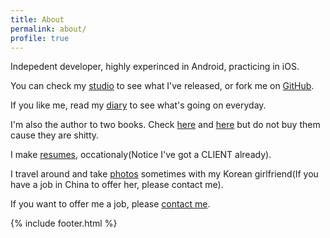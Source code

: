 ```yaml
---
title: About
permalink: about/
profile: true
---
```


Indepedent developer, highly experinced in Android, practicing in iOS. 

You can check my [studio] to see what I've released, or fork me on [GitHub]. 

If you like me, read my [diary] to see what's going on everyday. 

I'm also the author to two books. Check [here](http://item.jd.com/11037613.html) and [here](http://item.jd.com/11544524.html) but do not buy them cause they are shitty. 

I make [resumes], occationaly(Notice I've got a CLIENT already). 

I travel around and take [photos] sometimes with my Korean girlfriend(If you have a job in China to offer her, please contact me). 

If you want to offer me a job, please [contact me][].

[contact me]: mailto:shinado023@gmail.com
[studio]: http://mocaa.applinzi.com
[GitHub]: http://github.com/shinado
[diary]: http://1.yilaunch.sinaapp.com/diary/diary.php
[resumes]: http://danresume.lofter.com
[photos]: http://danvel.lofter.com

{% include footer.html %}